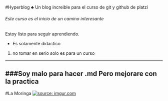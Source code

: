 #Hyperblog &clubs;
Un blog increible para el curso de git y github de platzi
###### Este curso es el inicio de un camino interesante
Estoy listo para seguir aprendiendo.
- Es solamente didactico 
1. no tomar en serio solo es para un curso

------------

###Soy malo para hacer .md 
Pero mejorare con la practica
---------------
#La Moringa
<a href="https://imgur.com/L64ok9G"><img src="https://i.imgur.com/L64ok9G.jpg" title="source: imgur.com" /></a>
